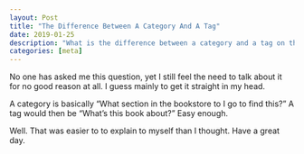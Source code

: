 ```yaml
---
layout: Post
title: "The Difference Between A Category And A Tag"
date: 2019-01-25
description: "What is the difference between a category and a tag on this blog?"
categories: [meta]
---
```



No one has asked me this question, yet I still feel the need to talk about it for no good reason at all. I guess mainly to get it straight in my head. 

A category is basically “What section in the bookstore to I go to find this?” A tag would then be “What’s this book about?” Easy enough. 

Well. That was easier to to explain to myself than I thought. Have a great day.